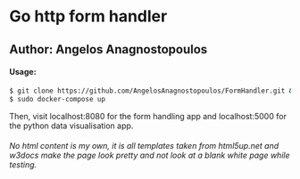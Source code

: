# Go http form handler
## Author: Angelos Anagnostopoulos

#### Usage:
```zsh
$ git clone https://github.com/AngelosAnagnostopoulos/FormHandler.git && cd FormHandler
$ sudo docker-compose up
```
Then, visit localhost:8080 for the form handling app and localhost:5000 for the python data visualisation app.

###### No html content is my own, it is all templates taken from html5up.net and w3docs make the page look pretty and not look at a blank white page while testing.

